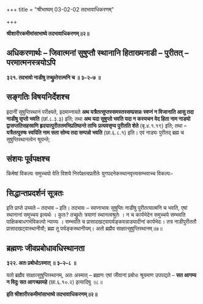 +++
title = "श्रीभाष्यम् 03-02-02 तदभावाधिकरणम्"

+++


**श्रीशारीरकमीमांसाभाष्ये तदभावाधिकरणम्॥२॥**

## अधिकरणार्थः – जिवात्मनां सुषुप्तौ स्थानानि हिताख्यनाडी – पुरीतत् – परमात्मनस्त्रयोऽपि

**३२१. तदभावो नाडीषु तच्छ्रुतेरात्मनि च ॥ ३–२–७ ॥**

## सङ्गतिः विषयनिर्देशश्च

इदानीं सुषुप्तिस्थानं परीक्ष्यते, इदमाम्नायते **अथ यत्रैतत्सुप्तस्समस्तस्सम्प्रसन्नः स्वप्नं न विजानाति आसु तदा नाडीषु सृप्तो भवति** (छां.८.३.३) इति; तथा
**अथ यदा सुषुप्तो भवति यदा न कस्यचन वेद हिता नाम नाड्यो द्वासप्ततिसहस्राणि हृदयात्पुरीततमभिप्रतिष्ठन्ते ताभिः प्रत्यवसृप्य पुरीतति शेते** (बृ.४.१.१९) इति; तथा – **यत्रैतत्पुरुषः स्वपिति नाम सता सोम्य तदा सम्पन्नो भवति** (छा.६.८.१) इति। एवं नाड्यः पुरीतद् ब्रह्म च सुषुप्तिस्थानत्वेन श्रूयन्ते;

## संशयः पूर्वपक्षश्च

किमेषां विकल्पः समुच्चयो वेति विशये निरपेक्षत्वप्रतीतेः युगपदनेकस्थानवृत्त्यसम्भवाच्च विकल्पः-

## सिद्धान्तप्रदर्शनं सूत्रतः

इति प्राप्ते उच्यते – तदभाव – इति। तदभावः – स्वप्नाभावः सुषुप्तिः नाडीषु पुरीतत्यात्मनि च भवति, एषां स्थानानां समुच्चय इत्यर्थः । कुतः? तच्छ्रुतेः त्रयाणां स्थानत्वश्रुतेः । न च कार्यभेदेन समुच्चये सम्भवति पाक्षिकबाधगर्भविकल्पो न्याय्यः । सम्भवति च प्रासादखट्वापर्यङ्कवन्नाड्यादीनां कार्यभेदः। तत्र नाडीपुरीततौ प्रासादखट्वास्थानीयौ; ब्रह्म तु पर्यङ्कस्थानीयम्। अतो ब्रह्मैव साक्षात्सुषुप्तिस्थानम्॥७॥

## ब्रह्मणः जीवप्रबोधावधिस्थानता

**३२२. अतः प्रबोधोऽस्मात् ॥ ३–२–८ ॥**

यतो ब्रह्मैव साक्षात्सुषुप्तिस्थानम्, अतः अस्मात् – ब्रह्मणः एषां जीवानां प्रबोधः श्रूयमाण उपपद्यते – **सत आगम्य न विदुः सत आगच्छामहे** (छा.६.१०.२) इत्यादिषु ॥८॥

**इति श्रीशारीरकमीमांसाभाष्ये तदभावाधिकरणम्॥२॥**


